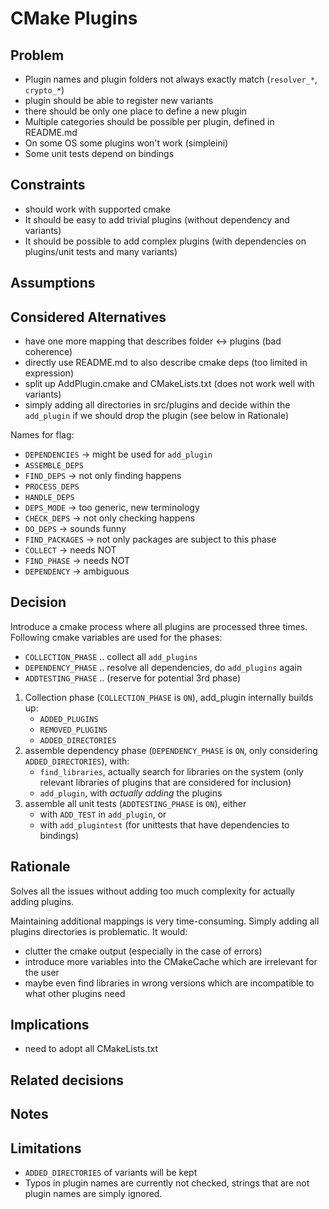 # CMake Plugins

## Problem

- Plugin names and plugin folders not always exactly
  match (`resolver_*`, `crypto_*`)
- plugin should be able to register new variants
- there should be only one place to define a new plugin
- Multiple categories should be possible per plugin,
  defined in README.md
- On some OS some plugins won't work (simpleini)
- Some unit tests depend on bindings

## Constraints

- should work with supported cmake
- It should be easy to add trivial plugins
  (without dependency and variants)
- It should be possible to add complex plugins
  (with dependencies on plugins/unit tests and many variants)

## Assumptions

## Considered Alternatives

- have one more mapping that describes folder <-> plugins (bad coherence)
- directly use README.md to also describe cmake deps (too limited in expression)
- split up AddPlugin.cmake and CMakeLists.txt (does not work well with variants)
- simply adding all directories in src/plugins and decide within the `add_plugin`
  if we should drop the plugin (see below in Rationale)

Names for flag:

- `DEPENDENCIES` -> might be used for `add_plugin`
- `ASSEMBLE_DEPS`
- `FIND_DEPS` -> not only finding happens
- `PROCESS_DEPS`
- `HANDLE_DEPS`
- `DEPS_MODE` -> too generic, new terminology
- `CHECK_DEPS` -> not only checking happens
- `DO_DEPS` -> sounds funny
- `FIND_PACKAGES` -> not only packages are subject to this phase
- `COLLECT` -> needs NOT
- `FIND_PHASE` -> needs NOT
- `DEPENDENCY` -> ambiguous

## Decision

Introduce a cmake process where all plugins are processed three times.
Following cmake variables are used for the phases:

- `COLLECTION_PHASE` .. collect all `add_plugins`
- `DEPENDENCY_PHASE` .. resolve all dependencies, do `add_plugins` again
- `ADDTESTING_PHASE` .. (reserve for potential 3rd phase)

1. Collection phase (`COLLECTION_PHASE` is `ON`),
   add_plugin internally builds up:
   - `ADDED_PLUGINS`
   - `REMOVED_PLUGINS`
   - `ADDED_DIRECTORIES`
2. assemble dependency phase (`DEPENDENCY_PHASE` is `ON`, only considering `ADDED_DIRECTORIES`),
   with:
   - `find_libraries`, actually search for libraries on the system
     (only relevant libraries of plugins that are considered for inclusion)
   - `add_plugin`, with _actually adding_ the plugins
3. assemble all unit tests (`ADDTESTING_PHASE` is `ON`), either
   - with `ADD_TEST` in `add_plugin`, or
   - with `add_plugintest` (for unittests that have dependencies to bindings)

## Rationale

Solves all the issues without adding too much complexity for actually adding plugins.

Maintaining additional mappings is very time-consuming.
Simply adding all plugins directories is problematic.
It would:

- clutter the cmake output (especially in the case of errors)
- introduce more variables into the CMakeCache which are irrelevant for the user
- maybe even find libraries in wrong versions which are incompatible to what other
  plugins need

## Implications

- need to adopt all CMakeLists.txt

## Related decisions

## Notes

## Limitations

- `ADDED_DIRECTORIES` of variants will be kept
- Typos in plugin names are currently not checked,
  strings that are not plugin names are simply ignored.
